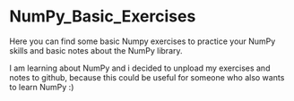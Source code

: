 # NumPy_Basic_Exercises
Here you can find some basic Numpy exercises to practice your NumPy skills and basic notes about the NumPy library.

I am learning about NumPy and i decided to unpload my exercises and notes to github, because this could be useful for someone who also wants to learn NumPy :)
